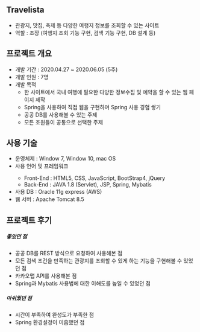 <h2>Travelista</h2>
<ul>
  <li>관광지, 맛집, 축제 등 다양한 여행지 정보를 조회할 수 있는 사이트</li>
  <li>역할 : 조장 (여행지 조회 기능 구현, 검색 기능 구현, DB 설계 등)</li>
</ul>

<h2>프로젝트 개요</h2>
<ul>
  <li>개발 기간 : 2020.04.27 ~ 2020.06.05 (5주)</li>
  <li>개발 인원 : 7명</li>
  <li>개발 목적
    <ul>
      <li>한 사이트에서 국내 여행에 필요한 다양한 정보수집 및 예약을 할 수 있는 웹 페이지 제작</li>
      <li>Spring을 사용하여 직접 웹을 구현하며 Spring 사용 경험 쌓기</li>
      <li>공공 DB를 사용해볼 수 있는 주제</li>
      <li>모든 조원들이 공통으로 선택한 주제</li>
    </ul>
  </li>
</ul>

<h2>사용 기술</h2>
<ul>
  <li>운영체제 : Window 7, Window 10, mac OS</li>
  <li>사용 언어 및 프레임워크</li>
    <ul>
      <li>Front-End : HTML5, CSS, JavaScript, BootStrap4, jQuery</li>
      <li>Back-End : JAVA 1.8 (Servlet), JSP, Spring, Mybatis</li>
    </ul>
  <li>사용 DB : Oracle 11g express (AWS)</li>
  <li>웹 서버 : Apache Tomcat 8.5</li>
</ul>

<h2>프로젝트 후기</h2>
<h5>좋았던 점</h5>
<ul>
  <li>공공 DB를 REST 방식으로 요청하여 사용해본 점</li>
  <li>모든 검색 조건을 만족하는 관광지를 조회할 수 있게 하는 기능을 구현해볼 수 있었던 점</li>
  <li>카카오맵 API를 사용해본 점</li>
  <li>Spring과 Mybatis 사용법에 대한 이해도를 높일 수 있었던 점</li>
</ul>
<h5>아쉬웠던 점</h5>
<ul>
  <li>시간이 부족하여 완성도가 부족한 점</li>
  <li>Spring 환경설정이 미흡했던 점</li>
</ul>

